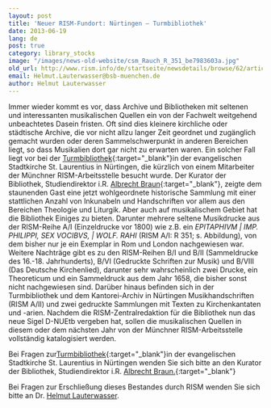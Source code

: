 ```yaml
---
layout: post
title: 'Neuer RISM-Fundort: Nürtingen – Turmbibliothek'
date: 2013-06-19
lang: de
post: true
category: library_stocks
image: "/images/news-old-website/csm_Rauch_R_351_be7983603a.jpg"
old_url: http://www.rism.info/de/startseite/newsdetails/browse/62/article/64/new-rism-site-in-germany-tower-library-nuertingen.html
email: Helmut.Lauterwasser@bsb-muenchen.de
author: Helmut Lauterwasser
---
```



Immer wieder kommt es vor, dass Archive und Bibliotheken mit seltenen und interessanten musikalischen Quellen ein von der Fachwelt weitgehend unbeachtetes Dasein fristen. Oft sind dies kleinere kirchliche oder städtische Archive, die vor nicht allzu langer Zeit geordnet und zugänglich gemacht wurden oder deren Sammelschwerpunkt in anderen Bereichen liegt, so dass Musikalien dort gar nicht zu erwarten waren. Ein solcher Fall liegt vor bei der [Turmbibliothek](http://www.stadtkirche-nuertingen.de/cms/startseite/stadtkirche-st-laurentius/turmbibliothek/){:target="_blank"}in der evangelischen Stadtkirche St. Laurentius in Nürtingen, die kürzlich von einem Mitarbeiter der Münchner RISM-Arbeitsstelle besucht wurde. Der Kurator der Bibliothek, Studiendirektor i.R. [Albrecht Braun](mailto:turmbibliothek@evkint.de){:target="_blank"}, zeigte dem staunenden Gast eine jetzt wohlgeordnete historische Sammlung mit einer stattlichen Anzahl von Inkunabeln und Handschriften vor allem aus den Bereichen Theologie und Liturgik. Aber auch auf musikalischem Gebiet hat die Bibliothek Einiges zu bieten. Darunter mehrere seltene Musikdrucke aus der RISM-Reihe A/I (Einzeldrucke vor 1800) wie z.B. ein _EPITAPHIVM | IMP. PHILIPPI, SEX VOCIBVS, | WOLF. RAHI_ (RISM A/I: R 351; s. Abbildung), von dem bisher nur je ein Exemplar in Rom und London nachgewiesen war. Weitere Nachträge gibt es zu den RISM-Reihen B/I und B/II (Sammeldrucke des 16.-18. Jahrhunderts), B/VI (Gedruckte Schriften zur Musik) und B/VIII (Das Deutsche Kirchenlied), darunter sehr wahrscheinlich zwei Drucke, ein Theoreticum und ein Sammeldruck aus dem Jahr 1658, die bisher sonst nicht nachgewiesen sind. Darüber hinaus befinden sich in der Turmbibliothek und dem Kantorei-Archiv in Nürtingen Musikhandschriften (RISM A/II) und zwei gedruckte Sammlungen mit Texten zu Kirchenkantaten und -arien. Nachdem die RISM-Zentralredaktion für die Bibliothek nun das neue Sigel D-NUEtb vergeben hat, sollen die musikalischen Quellen in diesem oder dem nächsten Jahr von der Münchner RISM-Arbeitsstelle vollständig katalogisiert werden.

Bei Fragen zur[Turmbibliothek](http://www.stadtkirche-nuertingen.de/cms/startseite/stadtkirche-st-laurentius/turmbibliothek/){:target="_blank"}in der evangelischen Stadtkirche St. Laurentius in Nürtingen wenden Sie sich bitte an den Kurator der Bibliothek, Studiendirektor i.R. [Albrecht Braun.](mailto:turmbibliothek@evkint.de){:target="_blank"}

Bei Fragen zur Erschließung dieses Bestandes durch RISM wenden Sie sich bitte an Dr. [Helmut Lauterwasser](mailto:Helmut.Lauterwasser@bsb-muenchen.de).